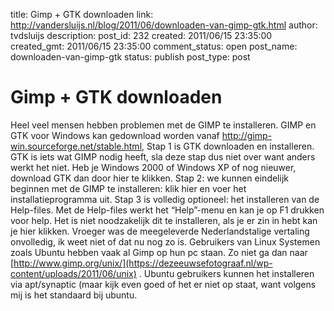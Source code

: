 title: Gimp + GTK downloaden
link: http://vandersluijs.nl/blog/2011/06/downloaden-van-gimp-gtk.html
author: tvdsluijs
description: 
post_id: 232
created: 2011/06/15 23:35:00
created_gmt: 2011/06/15 23:35:00
comment_status: open
post_name: downloaden-van-gimp-gtk
status: publish
post_type: post

# Gimp + GTK downloaden

Heel veel mensen hebben problemen met de GIMP te installeren. GIMP en GTK voor Windows kan gedownload worden vanaf <http://gimp-win.sourceforge.net/stable.html>, Stap 1 is GTK downloaden en installeren. GTK is iets wat GIMP nodig heeft, sla deze stap dus niet over want anders werkt het niet. Heb je Windows 2000 of Windows XP of nog nieuwer, download GTK dan door hier te klikken. Stap 2: we kunnen eindelijk beginnen met de GIMP te installeren: klik hier en voer het installatieprogramma uit. Stap 3 is volledig optioneel: het installeren van de Help-files. Met de Help-files werkt het “Help”-menu en kan je op F1 drukken voor help. Het is niet noodzakelijk dit te installeren, als je er zin in hebt kan je hier klikken. Vroeger was de meegeleverde Nederlandstalige vertaling onvolledig, ik weet niet of dat nu nog zo is. Gebruikers van Linux Systemen zoals Ubuntu hebben vaak al Gimp op hun pc staan. Zo niet ga dan naar [http://www.gimp.org/unix/](https://dezeeuwsefotograaf.nl/wp-content/uploads/2011/06/unix) . Ubuntu gebruikers kunnen het installeren via apt/synaptic (maar kijk even goed of het er niet op staat, want volgens mij is het standaard bij ubuntu.